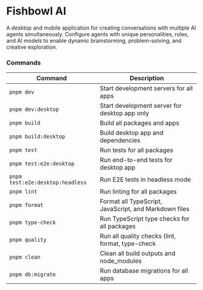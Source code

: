 # Fishbowl AI

A desktop and mobile application for creating conversations with multiple AI agents simultaneously. Configure agents with unique personalities, roles, and AI models to enable dynamic brainstorming, problem-solving, and creative exploration.

### Commands

| Command                          | Description                                           |
| -------------------------------- | ----------------------------------------------------- |
| `pnpm dev`                       | Start development servers for all apps                |
| `pnpm dev:desktop`               | Start development server for desktop app only         |
| `pnpm build`                     | Build all packages and apps                           |
| `pnpm build:desktop`             | Build desktop app and dependencies                    |
| `pnpm test`                      | Run tests for all packages                            |
| `pnpm test:e2e:desktop`          | Run end-to-end tests for desktop app                  |
| `pnpm test:e2e:desktop:headless` | Run E2E tests in headless mode                        |
| `pnpm lint`                      | Run linting for all packages                          |
| `pnpm format`                    | Format all TypeScript, JavaScript, and Markdown files |
| `pnpm type-check`                | Run TypeScript type checks for all packages           |
| `pnpm quality`                   | Run all quality checks (lint, format, type-check      |
| `pnpm clean`                     | Clean all build outputs and node_modules              |
| `pnpm db:migrate`                | Run database migrations for all apps                  |